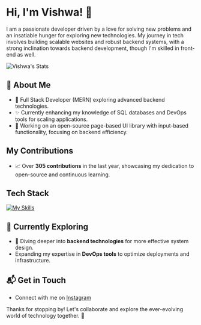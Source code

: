 # Hi, I'm Vishwa! 👋

I am a passionate developer driven by a love for solving new problems and an insatiable hunger for exploring new technologies. My journey in tech involves building scalable websites and robust backend systems, with a strong inclination towards backend development, though I'm skilled in front-end as well.

![Vishwa's Stats](https://github-readme-stats.vercel.app/api?username=vishunstopabel&theme=vue-dark&show_icons=true&hide_border=true&count_private=true)

## 🚀 About Me

- 🌱 Full Stack Developer (MERN) exploring advanced backend technologies.
- ✨ Currently enhancing my knowledge of SQL databases and DevOps tools for scaling applications.
- 🔧 Working on an open-source page-based UI library with input-based functionality, focusing on backend efficiency.

## My Contributions

- 📈 Over **305 contributions** in the last year, showcasing my dedication to open-source and continuous learning.

## Tech Stack
[![My Skills](https://skillicons.dev/icons?i=js,html,css,nodejs,express,react,mongodb,c,redis,docker,kafka,nginx,graphql)](https://skillicons.dev)

## 🌱 Currently Exploring

- 🚀 Diving deeper into **backend technologies** for more effective system design.
- Expanding my expertise in **DevOps tools** to optimize deployments and infrastructure.

## 📬 Get in Touch

- Connect with me on [Instagram](https://instagram.com/pastevishwa)

Thanks for stopping by! Let's collaborate and explore the ever-evolving world of technology together. 🚀

